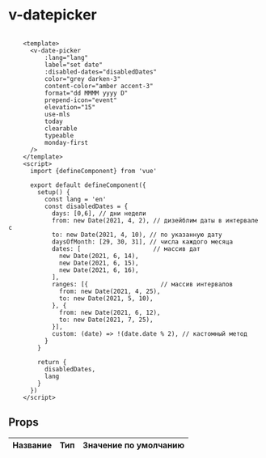 # v-datepicker

<div>
      <v-date-picker
        lang="en"
        label="set date"
        color="grey darken-3"
        content-color="amber accent-3"
        format="dd MMMM yyyy D"
        elevation="15"
        style="width: 350px;"
        use-mls
        today
        clearable
        typeable
        prepend-icon="event"
        monday-first
        :disabled-dates="{
            days: [0, 6],
        }"
      />
</div>

```vue

    <template>
      <v-date-picker
          :lang="lang"
          label="set date"
          :disabled-dates="disabledDates"
          color="grey darken-3"
          content-color="amber accent-3"
          format="dd MMMM yyyy D"
          prepend-icon="event"
          elevation="15"
          use-mls
          today
          clearable
          typeable
          monday-first
      />
    </template>
    <script>
      import {defineComponent} from 'vue'
    
      export default defineComponent({
        setup() {
          const lang = 'en'
          const disabledDates = {
            days: [0,6], // дни недели
            from: new Date(2021, 4, 2), // дизейблим даты в интервале с
            to: new Date(2021, 4, 10), // по указанную дату
            daysOfMonth: [29, 30, 31], // числа каждого месяца
            dates: [                    // массив дат
              new Date(2021, 6, 14),
              new Date(2021, 6, 15),
              new Date(2021, 6, 16),
            ],
            ranges: [{                    // массив интервалов
              from: new Date(2021, 4, 25),
              to: new Date(2021, 5, 10),
            }, {
              from: new Date(2021, 6, 12),
              to: new Date(2021, 7, 25),
            }],
            custom: (date) => !(date.date % 2), // кастомный метод 
          }
        }
        
        return {
          disabledDates,
          lang
        }
      })
    </script>
```

## Props

<table>
    <thead>
        <tr>
            <th>Название</th>
            <th>Тип</th>
            <th>Значение по умолчанию</th>
        </tr>
    </thead>
</table>
